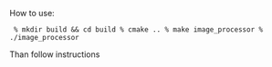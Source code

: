 How to use:

`
% mkdir build && cd build
% cmake ..
% make image_processor
% ./image_processor`

Than follow instructions
